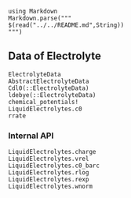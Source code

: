 ```@eval
using Markdown
Markdown.parse("""
$(read("../../README.md",String))
""")
```

## Data of Electrolyte

```@docs
ElectrolyteData
AbstractElectrolyteData
Cdl0(::ElectrolyteData)
ldebye(::ElectrolyteData)
chemical_potentials!
LiquidElectrolytes.c0
rrate
``` 

### Internal API
```@docs
LiquidElectrolytes.charge
LiquidElectrolytes.vrel
LiquidElectrolytes.c0_barc
LiquidElectrolytes.rlog
LiquidElectrolytes.rexp
LiquidElectrolytes.wnorm
```

